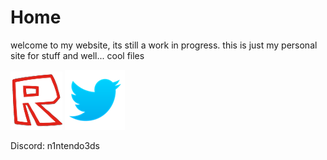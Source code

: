 # Home
welcome to my website, its still a work in progress. this is just my personal site for stuff and well... cool files

[<img src="2016rblxicon.png">](https://www.roblox.com/users/3377977629/profile) 
[<img src="twitter.png">](https://x.com/@1337emerald_) 

Discord: n1ntendo3ds
